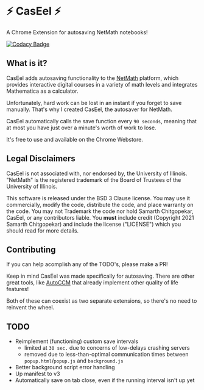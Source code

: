 # ⚡ CasEel ⚡
A Chrome Extension for autosaving NetMath notebooks!

[![Codacy Badge](https://app.codacy.com/project/badge/Grade/f3208ae1a0ac42858f707ab96fa4df58)](https://www.codacy.com/gh/http-samc/CasEel/dashboard?utm_source=github.com&amp;utm_medium=referral&amp;utm_content=http-samc/CasEel&amp;utm_campaign=Badge_Grade)

## What is it?
CasEel adds autosaving functionality to the [NetMath](https://courseware.illinois.edu) platform, which provides interactive digital courses in a variety of math levels and integrates Mathematica as a calculator.

Unfortunately, hard work can be lost in an instant if you forget to save manually. That's why I created CasEel, the autosaver for NetMath.

CasEel automatically calls the save function every `90 seconds`, meaning that at most you have just over a minute's worth of work to lose.

It's free to use and available on the Chrome Webstore.

## Legal Disclaimers
CasEel is not associated with, nor endorsed by, the University of Illinois. "NetMath" is the registered trademark of the Board of Trustees of the University of Illinois.

This software is released under the BSD 3 Clause license. You may use it commercially, modify the code, distribute the code, and place warranty on the code. You may not Trademark the code nor hold Samarth Chitgopekar, CasEel, or any contributors liable. You **must** include credit (Copyright 2021 Samarth Chitgopekar) and include the license ("LICENSE") which you should read for more details.

## Contributing
If you can help acomplish any of the TODO's, please make a PR!

Keep in mind CasEel was made specifically for autosaving. There are other great tools, like [AutoCCM](https://github.com/gabeclasson/Auto-CCM) that already implement other quality of life features!

Both of these can coexist as two separate extensions, so there's no need to reinvent the wheel.

## TODO
- Reimplement (functioning) custom save intervals
  - limited at `30 sec.` due to concerns of low-delays crashing servers
  - removed due to less-than-optimal communication times between `popup.html`/`popup.js` and `background.js`
- Better background script error handling
- Up manifest to v3
- Automatically save on tab close, even if the running interval isn't up yet